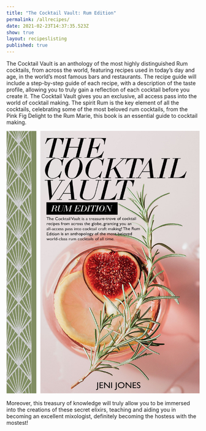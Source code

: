 ```yaml
---
title: "The Cocktail Vault: Rum Edition"
permalink: /allrecipes/
date: 2021-02-23T14:37:35.523Z
show: true
layout: recipeslisting
published: true
---
```

The Cocktail Vault is an anthology of the most highly distinguished Rum cocktails, from across the world, featuring recipes used in today’s day and age, in the world’s most famous bars and restaurants. The recipe guide will include a step-by-step guide of each recipe, with a description of the taste profile, allowing you to truly gain a reflection of each cocktail before you create it. The Cocktail Vault gives you an exclusive, all access pass into the world of cocktail making. The spirit Rum is the key element of all the cocktails, celebrating some of the most beloved rum cocktails, from the Pink Fig Delight to the Rum Marie, this book is an essential guide to cocktail making.

![The cocktail vault: Rum Edition - cover image ](../uploads/cover-recipe-book-1-.jpg "The cocktail vault: Rum Edition ")

Moreover, this treasury of knowledge will truly allow you to be immersed into the creations of these secret elixirs, teaching and aiding you in becoming an excellent mixologist, definitely becoming the hostess with the mostest!